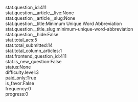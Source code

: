 stat.question_id:411  
stat.question__article__live:None  
stat.question__article__slug:None  
stat.question__title:Minimum Unique Word Abbreviation  
stat.question__title_slug:minimum-unique-word-abbreviation  
stat.question__hide:False  
stat.total_acs:5  
stat.total_submitted:14  
stat.total_column_articles:1  
stat.frontend_question_id:411  
stat.is_new_question:False  
status:None  
difficulty.level:3  
paid_only:True  
is_favor:False  
frequency:0  
progress:0  
